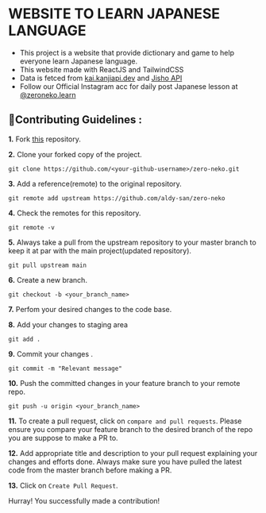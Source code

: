 # WEBSITE TO LEARN JAPANESE LANGUAGE

- This project is a website that provide dictionary and game to help everyone learn Japanese language.
- This website made with ReactJS and TailwindCSS
- Data is fetced from [kai.kanjiapi.dev](https://kai.kanjiapi.dev/) and [Jisho API](https://jisho.org/forum/54fefc1f6e73340b1f160000-is-there-any-kind-of-search-api)
- Follow our Official Instagram acc for daily post Japanese lesson at [@zeroneko.learn](https://www.instagram.com/zeroneko.learn/)

## 📌Contributing Guidelines :

**1.** Fork [this](https://github.com/aldy-san/zero-neko) repository.

**2.** Clone your forked copy of the project.

```
git clone https://github.com/<your-github-username>/zero-neko.git
```

**3.** Add a reference(remote) to the original repository.

```
git remote add upstream https://github.com/aldy-san/zero-neko
```

**4.** Check the remotes for this repository.

```
git remote -v
```

**5.** Always take a pull from the upstream repository to your master branch to keep it at par with the main project(updated repository).

```
git pull upstream main
```

**6.** Create a new branch.

```
git checkout -b <your_branch_name>
```

**7.** Perfom your desired changes to the code base.


**8.** Add your changes to staging area

```
git add .
```

**9.** Commit your changes .

```
git commit -m "Relevant message"
```

**10.** Push the committed changes in your feature branch to your remote repo.

```
git push -u origin <your_branch_name>
```

**11.** To create a pull request, click on `compare and pull requests`. Please ensure you compare your feature branch to the desired branch of the repo you are suppose to make a PR to.

**12.** Add appropriate title and description to your pull request explaining your changes and efforts done. Always make sure you have pulled the latest code from the master branch before making a PR.

**13.** Click on `Create Pull Request`.

Hurray! You successfully made a contribution!

